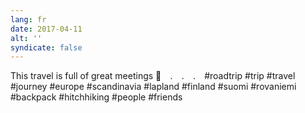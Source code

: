 ```yaml
---
lang: fr
date: 2017-04-11
alt: ''
syndicate: false
---
```


This travel is full of great meetings 🙌⠀
.⠀
.⠀
.⠀
#roadtrip #trip #travel #journey #europe #scandinavia #lapland #finland #suomi #rovaniemi #backpack #hitchhiking #people #friends
